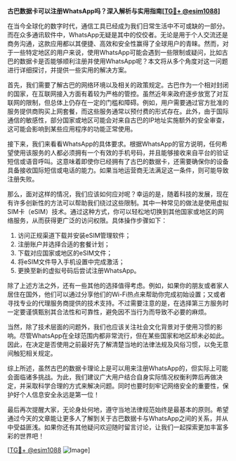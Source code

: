 **古巴数据卡可以注册WhatsApp吗？深入解析与实用指南[[TG💪+ @esim1088](https://t.me/s/esim1088)]**

在当今全球化的数字时代，通信工具已经成为我们日常生活中不可或缺的一部分。而在众多通讯软件中，WhatsApp无疑是其中的佼佼者。无论是用于个人交流还是商务沟通，这款应用都以其便捷、高效和安全性赢得了全球用户的青睐。然而，对于一些特定地区的用户来说，使用WhatsApp可能会遇到一些限制或疑问，比如古巴的数据卡是否能够顺利注册并使用WhatsApp呢？本文将从多个角度对这一问题进行详细探讨，并提供一些实用的解决方案。

首先，我们需要了解古巴的网络环境以及相关的政策规定。古巴作为一个相对封闭的国家，在互联网接入方面有着较为严格的管控。虽然近年来政府逐步放宽了对互联网的限制，但总体上仍存在一定的门槛和障碍。例如，用户需要通过官方批准的服务提供商购买上网套餐，而这些服务通常以预付费的形式存在。此外，由于国际通信的敏感性，部分国家或地区可能会对来自古巴的IP地址实施额外的安全审查，这可能会影响到某些应用程序的功能正常使用。

接下来，我们来看看WhatsApp的具体要求。根据WhatsApp的官方说明，任何希望使用该服务的人都必须拥有一个有效的手机号码，并且能够接收来自平台的验证短信或语音呼叫。这意味着即使你已经拥有了古巴的数据卡，还需要确保你的设备具备接收国际短信或电话的能力。如果当地运营商无法满足这一条件，则可能导致注册失败。

那么，面对这样的情况，我们应该如何应对呢？幸运的是，随着科技的发展，现在有许多创新性的方法可以帮助我们绕过这些限制。其中一种常见的做法是使用虚拟SIM卡（eSIM）技术。通过这种方式，你可以轻松地切换到其他国家或地区的网络服务，从而获得更广泛的访问权限。具体操作步骤如下：

1. 访问正规渠道下载并安装eSIM管理软件；
2. 注册账户并选择合适的套餐计划；
3. 下载对应国家或地区的eSIM文件；
4. 将eSIM文件导入手机设置中完成激活；
5. 更换至新的虚拟号码后尝试注册WhatsApp。

除了上述方法之外，还有一些其他的选择值得考虑。例如，如果你的朋友或者家人居住在国外，他们可以通过分享他们的Wi-Fi热点来帮助你完成初始设置；又或者寻找专业的代理服务商提供的技术支持。不过需要注意的是，在选择第三方服务时一定要谨慎甄别其合法性和可靠性，避免因不当行为而导致不必要的麻烦。

当然，除了技术层面的问题外，我们也应该关注社会文化背景对于使用习惯的影响。尽管WhatsApp在全球范围内都非常流行，但在某些国家和地区却未必如此。因此，在决定是否使用之前最好先了解清楚当地的法律法规及风俗习惯，以免无意间触犯相关规定。

综上所述，虽然古巴的数据卡理论上是可以用来注册WhatsApp的，但实际上可能会面临诸多挑战。为此，我们建议广大用户结合自身实际情况权衡利弊后再做决定，并采取科学合理的方式来解决问题。同时也要时刻牢记网络安全的重要性，保护好个人信息安全永远是第一位！

最后再次提醒大家，无论身处何地，遵守当地法律规范始终是最基本的原则。希望通过今天的文章能让更多人了解到关于古巴数据卡与WhatsApp之间的关系，并从中受益匪浅。如果你还有其他疑问欢迎随时留言讨论，让我们一起探索更加丰富多彩的世界吧！

[[TG💪+ @esim1088](https://t.me/s/esim1088) ![Image](https://i.postimg.cc/4NQfJmqS/Snipaste-2025-05-13-00-14-12.png)]
